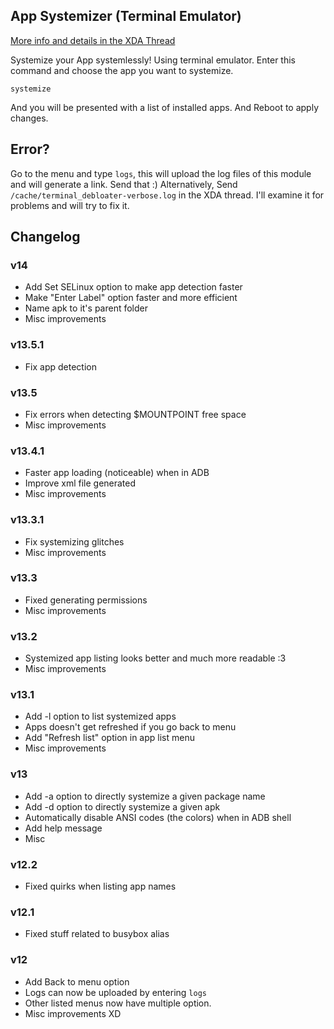 ## App Systemizer (Terminal Emulator)
[More info and details in the XDA Thread](https://forum.xda-developers.com/apps/magisk/module-terminal-app-systemizer-ui-t3585851)

 Systemize your App systemlessly!
 Using terminal emulator.
 Enter this command and choose the app you want to systemize.

	systemize
	
 And you will be presented with a list of installed apps.
 And Reboot to apply changes.

## Error?
 Go to the menu and type `logs`, this will upload the log files of this module and will generate a link. Send that :)
 Alternatively, Send `/cache/terminal_debloater-verbose.log` in the XDA thread. I'll examine it for problems and will try to fix it.

## Changelog

### v14
* Add Set SELinux option to make app detection faster
* Make "Enter Label" option faster and more efficient
* Name apk to it's parent folder
* Misc improvements
### v13.5.1
* Fix app detection
### v13.5
* Fix errors when detecting $MOUNTPOINT free space
* Misc improvements
### v13.4.1
* Faster app loading (noticeable) when in ADB
* Improve xml file generated
* Misc improvements
### v13.3.1
* Fix systemizing glitches
* Misc improvements
### v13.3
* Fixed generating permissions
* Misc improvements
### v13.2
* Systemized app listing looks better and much more readable :3
* Misc improvements
### v13.1
* Add -l option to list systemized apps
* Apps doesn't get refreshed if you go back to menu
* Add "Refresh list" option in app list menu
* Misc improvements
### v13
* Add -a option to directly systemize a given package name
* Add -d option to directly systemize a given apk
* Automatically disable ANSI codes (the colors) when in ADB shell
* Add help message
* Misc
### v12.2
* Fixed quirks when listing app names
### v12.1
* Fixed stuff related to busybox alias
### v12
* Add Back to menu option
* Logs can now be uploaded by entering `logs`
* Other listed menus now have multiple option.
* Misc improvements XD

